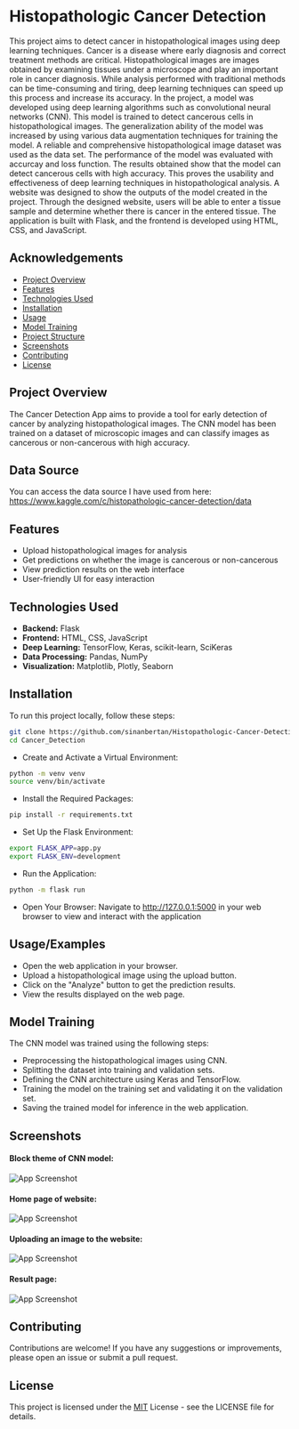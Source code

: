 
# Histopathologic Cancer Detection

This project aims to detect cancer in histopathological images using deep learning techniques. Cancer is a disease where early diagnosis and correct treatment methods are critical. Histopathological images are images obtained by examining tissues under a microscope and play an important role in cancer diagnosis. While analysis performed with traditional methods can be time-consuming and tiring, deep learning techniques can speed up this process and increase its accuracy.
In the project, a model was developed using deep learning algorithms such as convolutional neural networks (CNN). This model is trained to detect cancerous cells in histopathological images. The generalization ability of the model was increased by using various data augmentation techniques for training the model. A reliable and comprehensive histopathological image dataset was used as the data set.
The performance of the model was evaluated with accurcay and loss function. The results obtained show that the model can detect cancerous cells with high accuracy. This proves the usability and effectiveness of deep learning techniques in histopathological analysis.
A website was designed to show the outputs of the model created in the project. Through the designed website, users will be able to enter a tissue sample and determine whether there is cancer in the entered tissue. The application is built with Flask, and the frontend is developed using HTML, CSS, and JavaScript.
## Acknowledgements

- [Project Overview](#project-overview)
- [Features](#features)
- [Technologies Used](#technologies-used)
- [Installation](#installation)
- [Usage](#usage)
- [Model Training](#model-training)
- [Project Structure](#project-structure)
- [Screenshots](#screenshots)
- [Contributing](#contributing)
- [License](#license)
## Project Overview

The Cancer Detection App aims to provide a tool for early detection of cancer by analyzing histopathological images. The CNN model has been trained on a dataset of microscopic images and can classify images as cancerous or non-cancerous with high accuracy.
## Data Source
You can access the data source I have used from here:
https://www.kaggle.com/c/histopathologic-cancer-detection/data
## Features

- Upload histopathological images for analysis
- Get predictions on whether the image is cancerous or non-cancerous
- View prediction results on the web interface
- User-friendly UI for easy interaction

## Technologies Used

- **Backend:** Flask
- **Frontend:** HTML, CSS, JavaScript
- **Deep Learning:** TensorFlow, Keras, scikit-learn, SciKeras
- **Data Processing:** Pandas, NumPy
- **Visualization:** Matplotlib, Plotly, Seaborn
## Installation

To run this project locally, follow these steps:

```sh
git clone https://github.com/sinanbertan/Histopathologic-Cancer-Detection-App.git
cd Cancer_Detection
```
* Create and Activate a Virtual Environment:

```sh
python -m venv venv
source venv/bin/activate
```
* Install the Required Packages:
```sh
pip install -r requirements.txt
````

* Set Up the Flask Environment:
```sh
export FLASK_APP=app.py
export FLASK_ENV=development
````
* Run the Application:
```sh
python -m flask run
````
* Open Your Browser:
Navigate to http://127.0.0.1:5000 in your web browser to view and interact with the application
## Usage/Examples

* Open the web application in your browser.
* Upload a histopathological image using the upload button.
* Click on the "Analyze" button to get the prediction results.
* View the results displayed on the web page.



## Model Training

The CNN model was trained using the following steps:

*  Preprocessing the histopathological images using CNN.
* Splitting the dataset into training and validation sets.
* Defining the CNN architecture using Keras and TensorFlow.
* Training the model on the training set and validating it on the validation set.
* Saving the trained model for inference in the web application.
## Screenshots

#### Block theme of CNN model:
![App Screenshot](https://github.com/sinanbertan/Histopathologic-Cancer-Detection-App/blob/main/Cancer_Detection/static/assets/Cnn.drawio.png)

#### Home page of website:
![App Screenshot](https://github.com/sinanbertan/Histopathologic-Cancer-Detection-App/blob/main/Cancer_Detection/static/assets/home.png)

#### Uploading an image to the website:
![App Screenshot](https://github.com/sinanbertan/Histopathologic-Cancer-Detection-App/blob/main/Cancer_Detection/static/assets/home1.png)

#### Result page: 
![App Screenshot](https://github.com/sinanbertan/Histopathologic-Cancer-Detection-App/blob/main/Cancer_Detection/static/assets/result.png)

## Contributing

Contributions are welcome! If you have any suggestions or improvements, please open an issue or submit a pull request.
## License

This project is licensed under the [MIT](https://choosealicense.com/licenses/mit/) License - see the LICENSE file for details.


